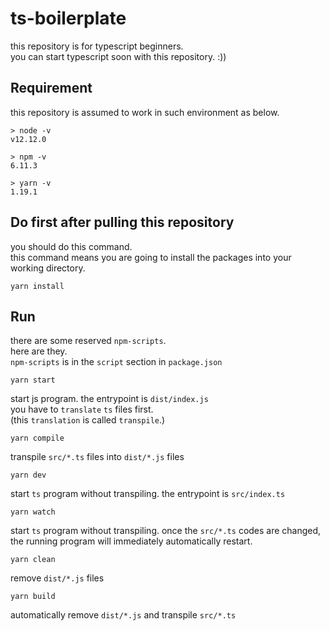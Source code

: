 # ts-boilerplate

this repository is for typescript beginners.  
you can start typescript soon with this repository. :))

## Requirement

this repository is assumed to work in such environment as below.

 ```
> node -v
v12.12.0

> npm -v               
6.11.3

> yarn -v
1.19.1
```

## Do first after pulling this repository

you should do this command.  
this command means you are going to install the packages into your working directory.

```
yarn install
```

## Run

there are some reserved `npm-scripts`.  
here are they.  
`npm-scripts` is in the `script` section in `package.json`

```
yarn start
```
start js program. the entrypoint is `dist/index.js`  
you have to `translate` `ts` files first.  
(this `translation` is called `transpile`.)

```
yarn compile
```
transpile `src/*.ts` files into `dist/*.js` files
 
```
yarn dev
```
start `ts` program without transpiling. the entrypoint is `src/index.ts`

```
yarn watch
``` 
start `ts` program without transpiling. once the `src/*.ts` codes are changed, the running program will immediately automatically restart.

```
yarn clean
```
remove `dist/*.js` files

```
yarn build
```
automatically remove `dist/*.js` and transpile `src/*.ts`